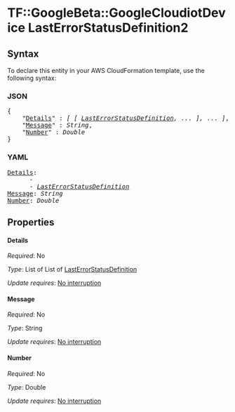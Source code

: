 # TF::GoogleBeta::GoogleCloudiotDevice LastErrorStatusDefinition2

## Syntax

To declare this entity in your AWS CloudFormation template, use the following syntax:

### JSON

<pre>
{
    "<a href="#details" title="Details">Details</a>" : <i>[ [ <a href="lasterrorstatusdefinition.md">LastErrorStatusDefinition</a>, ... ], ... ]</i>,
    "<a href="#message" title="Message">Message</a>" : <i>String</i>,
    "<a href="#number" title="Number">Number</a>" : <i>Double</i>
}
</pre>

### YAML

<pre>
<a href="#details" title="Details">Details</a>: <i>
      - 
      - <a href="lasterrorstatusdefinition.md">LastErrorStatusDefinition</a></i>
<a href="#message" title="Message">Message</a>: <i>String</i>
<a href="#number" title="Number">Number</a>: <i>Double</i>
</pre>

## Properties

#### Details

_Required_: No

_Type_: List of List of <a href="lasterrorstatusdefinition.md">LastErrorStatusDefinition</a>

_Update requires_: [No interruption](https://docs.aws.amazon.com/AWSCloudFormation/latest/UserGuide/using-cfn-updating-stacks-update-behaviors.html#update-no-interrupt)

#### Message

_Required_: No

_Type_: String

_Update requires_: [No interruption](https://docs.aws.amazon.com/AWSCloudFormation/latest/UserGuide/using-cfn-updating-stacks-update-behaviors.html#update-no-interrupt)

#### Number

_Required_: No

_Type_: Double

_Update requires_: [No interruption](https://docs.aws.amazon.com/AWSCloudFormation/latest/UserGuide/using-cfn-updating-stacks-update-behaviors.html#update-no-interrupt)

